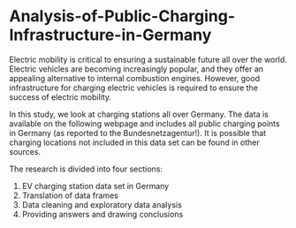 # Analysis-of-Public-Charging-Infrastructure-in-Germany

Electric mobility is critical to ensuring a sustainable future all over the world. Electric vehicles are becoming increasingly popular, and they offer an appealing 
alternative to internal combustion engines. However, good infrastructure for charging electric vehicles is required to ensure the success of electric mobility.

In this study, we look at charging stations all over Germany. The data is available on the following webpage and includes all public charging points in Germany
(as reported to the Bundesnetzagentur!). It is possible that charging locations not included in this data set can be found in other sources.

The research is divided into four sections:
1. EV charging station data set in Germany
2. Translation of data frames
3. Data cleaning and exploratory data analysis
4. Providing answers and drawing conclusions
